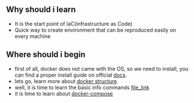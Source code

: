 ## Why should i learn
- It is the start point of IaC(infrastructure as Code)
- Quick way to create environment that can be reproduced easily on every machine

## Where should i begin
- first of all, docker does not came with the OS, so we need to install, you can find a proper install guide on official [docs](https://docs.docker.com/engine/install/ubuntu/).
- lets go, learn more about [docker structure](./docker_structure.md).
- well, it is time to learn the basic info commands [file_link](./info_commands.sh)
- it is time to learn about [docker-compose](./docker_compose.md)